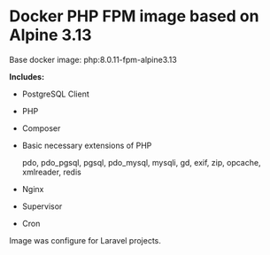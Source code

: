 # Docker PHP FPM image based on Alpine 3.13

Base docker image: php:8.0.11-fpm-alpine3.13

**Includes:**
- PostgreSQL Client
- PHP
- Composer
- Basic necessary extensions of PHP
  
    pdo, pdo_pgsql, pgsql, pdo_mysql, mysqli, gd, exif, zip, opcache, xmlreader, redis
- Nginx
- Supervisor
- Cron

Image was configure for Laravel projects.
